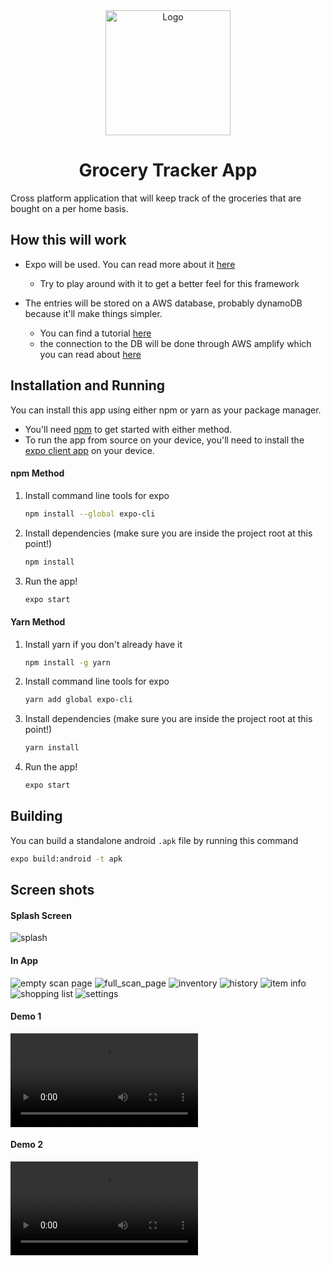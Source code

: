 <div align="center">
  <img alt="Logo" src="assets/images/mgt.logo.png" width="200" />
</div>
<h1 align="center">
   Grocery Tracker App
</h1>
 
Cross platform application that will keep track of the groceries that are bought on a per home basis.

## How this will work
- Expo will be used. You can read more about it [here](https://docs.expo.io/)
    - Try to play around with it to get a better feel for this framework 

- The entries will be stored on a AWS database, probably dynamoDB because it'll make things simpler.
    - You can find a tutorial [here](https://aws.amazon.com/getting-started/hands-on/design-a-database-for-a-mobile-app-with-dynamodb/)
    - the connection to the DB will be done through AWS amplify which you can read about [here](https://blog.expo.io/how-to-build-cloud-powered-mobile-apps-with-expo-aws-amplify-2fddc898f9a2)

## Installation and Running

You can install this app using either npm or yarn as your package manager.

* You'll need [npm](https://nodejs.org/en/) to get started with either method.
* To run the app from source on your device, you'll need to install the [expo client app](https://expo.io/tools#client) on your device.

#### npm Method

1. Install command line tools for expo

   ```bash
   npm install --global expo-cli
   ```
2. Install dependencies (make sure you are inside the project root at this point!)

   ```bash
   npm install
   ```
3. Run the app!

   ```bash
   expo start
   ```
 
#### Yarn Method

1. Install yarn if you don't already have it

   ```bash
   npm install -g yarn
   ```
2. Install command line tools for expo

   ```bash
   yarn add global expo-cli
   ```
3. Install dependencies (make sure you are inside the project root at this point!)

   ```bash
   yarn install
   ```
4. Run the app!

   ```bash
   expo start
   ```
 
## Building

You can build a standalone android `.apk` file by running this command

   ```bash
   expo build:android -t apk
   ```

## Screen shots
#### Splash Screen

![splash](assets/images/splash.PNG)

#### In App

![empty scan page](docs/media/scan_empty.jpg)
![full_scan_page](docs/media/scan_populated.PNG)
![inventory](docs/media/inventory.PNG)
![history](docs/media/history.PNG)
![item info](docs/media/item_info.PNG)
![shopping list](docs/media/shopping.PNG)
![settings](docs/media/settings.PNG)

#### Demo 1
![demo](docs/media/demo.mp4)

#### Demo 2
![better demo](docs/media/better_demo.mp4)
